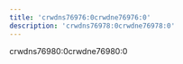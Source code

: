 ```yaml
---
title: 'crwdns76976:0crwdne76976:0'
description: 'crwdns76978:0crwdne76978:0'
---
```



crwdns76980:0crwdne76980:0
